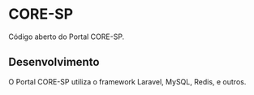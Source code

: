 # CORE-SP

Código aberto do Portal CORE-SP.

## Desenvolvimento

O Portal CORE-SP utiliza o framework Laravel, MySQL, Redis, e outros.